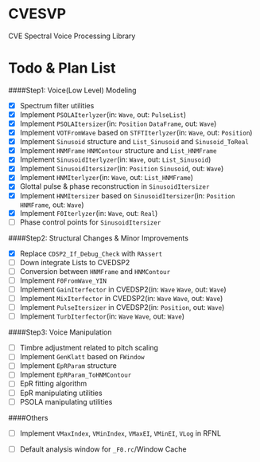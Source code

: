 CVESVP
======

CVE Spectral Voice Processing Library

Todo & Plan List
===

####Step1: Voice(Low Level) Modeling

- [x] Spectrum filter utilities
- [x] Implement `PSOLAIterlyzer`(in: `Wave`, out: `PulseList`)
- [x] Implement `PSOLAItersizer`(in: `Position` `DataFrame`, out: `Wave`)
- [x] Implement `VOTFromWave` based on `STFTIterlyzer`(in: `Wave`, out: `Position`)
- [X] Implement `Sinusoid` structure and `List_Sinusoid` and `Sinusoid_ToReal`
- [x] Implement `HNMFrame` `HNMContour` structure and `List_HNMFrame`
- [x] Implement `SinusoidIterlyzer`(in: `Wave`, out: `List_Sinusoid`)
- [x] Implement `SinusoidItersizer`(in: `Position` `Sinusoid`, out: `Wave`)
- [x] Implement `HNMIterlyzer`(in: `Wave`, out: `List_HNMFrame`)
- [x] Glottal pulse & phase reconstruction in `SinusoidItersizer`
- [x] Implement `HNMItersizer` based on `SinusoidItersizer`(in: `Position` `HNMFrame`, out: `Wave`)
- [x] Implement `F0Iterlyzer`(in: `Wave`, out: `Real`)
- [ ] Phase control points for `SinusoidItersizer`

####Step2: Structural Changes & Minor Improvements

- [x] Replace `CDSP2_If_Debug_Check` with `RAssert`
- [ ] Down integrate Lists to CVEDSP2
- [ ] Conversion between `HNMFrame` and `HNMContour`
- [ ] Implement `F0FromWave_YIN`
- [ ] Implement `GainIterfector` in CVEDSP2(in: `Wave` `Wave`, out: `Wave`)
- [ ] Implement `MixIterfector` in CVEDSP2(in: `Wave` `Wave`, out: `Wave`)
- [ ] Implement `PulseItersizer` in CVEDSP2(in: `Position`, out: `Wave`)
- [ ] Implement `TurbIterfector`(in: `Wave` `Wave`, out: `Wave`)

####Step3: Voice Manipulation

- [ ] Timbre adjustment related to pitch scaling
- [ ] Implement `GenKlatt` based on `FWindow`
- [ ] Implement `EpRParam` structure
- [ ] Implement `EpRParam_ToHNMContour`
- [ ] EpR fitting algorithm
- [ ] EpR manipulating utilities
- [ ] PSOLA manipulating utilities

####Others

- [ ] Implement `VMaxIndex`, `VMinIndex`, `VMaxEI`, `VMinEI`, `VLog` in RFNL
- [ ] Default analysis window for `_F0.rc`/Window Cache

